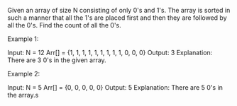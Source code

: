 Given an array of size N consisting of only 0's and 1's. The array is sorted in such a manner that all the 1's are placed first and then they are followed by all the 0's. Find the count of all the 0's.

Example 1:

Input:
N = 12
Arr[] = {1, 1, 1, 1, 1, 1, 1, 1, 1, 0, 0, 0}
Output: 3
Explanation: There are 3 0's in the given array.

Example 2:

Input:
N = 5
Arr[] = {0, 0, 0, 0, 0}
Output: 5
Explanation: There are 5 0's in the array.s